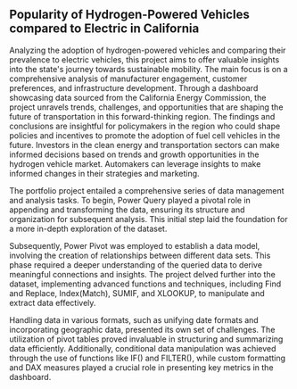 ## Popularity of Hydrogen-Powered Vehicles compared to Electric in California

Analyzing the adoption of hydrogen-powered vehicles and comparing their prevalence to electric vehicles, this project aims to offer valuable insights into the state's journey towards sustainable mobility. The main focus is on a comprehensive analysis of manufacturer engagement, customer preferences, and infrastructure development. Through a dashboard showcasing data sourced from the California Energy Commission, the project unravels trends, challenges, and opportunities that are shaping the future of transportation in this forward-thinking region. The findings and conclusions are insightful for policymakers in the region who could shape policies and incentives to promote the adoption of fuel cell vehicles in the future. Investors in the clean energy and transportation sectors can make informed decisions based on trends and growth opportunities in the hydrogen vehicle market. Automakers can leverage insights to make informed changes in their strategies and marketing.

The portfolio project entailed a comprehensive series of data management and analysis tasks. To begin, Power Query played a pivotal role in appending and transforming the data, ensuring its structure and organization for subsequent analysis. This initial step laid the foundation for a more in-depth exploration of the dataset.

Subsequently, Power Pivot was employed to establish a data model, involving the creation of relationships between different data sets. This phase required a deeper understanding of the queried data to derive meaningful connections and insights. The project delved further into the dataset, implementing advanced functions and techniques, including Find and Replace, Index(Match), SUMIF, and XLOOKUP, to manipulate and extract data effectively.

Handling data in various formats, such as unifying date formats and incorporating geographic data, presented its own set of challenges. The utilization of pivot tables proved invaluable in structuring and summarizing data efficiently. Additionally, conditional data manipulation was achieved through the use of functions like IF() and FILTER(), while custom formatting and DAX measures played a crucial role in presenting key metrics in the dashboard.
